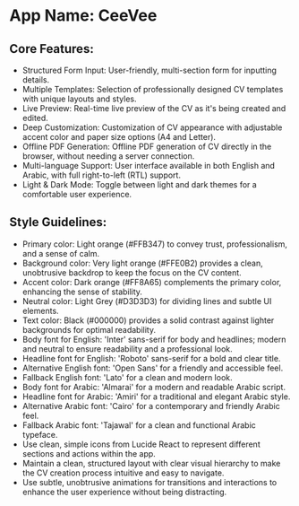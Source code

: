 # **App Name**: CeeVee

## Core Features:

- Structured Form Input: User-friendly, multi-section form for inputting details.
- Multiple Templates: Selection of professionally designed CV templates with unique layouts and styles.
- Live Preview: Real-time live preview of the CV as it's being created and edited.
- Deep Customization: Customization of CV appearance with adjustable accent color and paper size options (A4 and Letter).
- Offline PDF Generation: Offline PDF generation of CV directly in the browser, without needing a server connection.
- Multi-language Support: User interface available in both English and Arabic, with full right-to-left (RTL) support.
- Light & Dark Mode: Toggle between light and dark themes for a comfortable user experience.

## Style Guidelines:

- Primary color: Light orange (#FFB347) to convey trust, professionalism, and a sense of calm.
- Background color: Very light orange (#FFE0B2) provides a clean, unobtrusive backdrop to keep the focus on the CV content.
- Accent color: Dark orange (#FF8A65) complements the primary color, enhancing the sense of stability.
- Neutral color: Light Grey (#D3D3D3) for dividing lines and subtle UI elements.
- Text color: Black (#000000) provides a solid contrast against lighter backgrounds for optimal readability.
- Body font for English: 'Inter' sans-serif for body and headlines; modern and neutral to ensure readability and a professional look.
- Headline font for English: 'Roboto' sans-serif for a bold and clear title.
- Alternative English font: 'Open Sans' for a friendly and accessible feel.
- Fallback English font: 'Lato' for a clean and modern look.
- Body font for Arabic: 'Almarai' for a modern and readable Arabic script.
- Headline font for Arabic: 'Amiri' for a traditional and elegant Arabic style.
- Alternative Arabic font: 'Cairo' for a contemporary and friendly Arabic feel.
- Fallback Arabic font: 'Tajawal' for a clean and functional Arabic typeface.
- Use clean, simple icons from Lucide React to represent different sections and actions within the app.
- Maintain a clean, structured layout with clear visual hierarchy to make the CV creation process intuitive and easy to navigate.
- Use subtle, unobtrusive animations for transitions and interactions to enhance the user experience without being distracting.